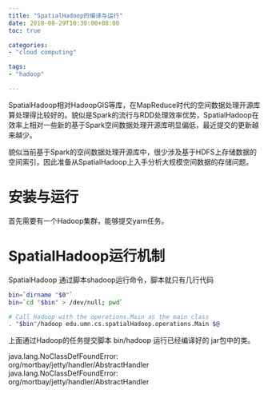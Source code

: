 ```yaml
---
title: "SpatialHadoop的编译与运行"
date: 2018-08-29T10:30:00+08:00
toc: true

categories:
- "cloud computing"

tags:
- "hadoop"

---
```



SpatialHadoop相对HadoopGIS等库，在MapReduce时代的空间数据处理开源库算处理得比较好的。貌似是Spark的流行与RDD处理效率优势，SpatialHadoop在效率上相对一些新的基于Spark空间数据处理开源库明显偏低，最近提交的更新越来越少。

貌似当前基于Spark的空间数据处理开源库中，很少涉及基于HDFS上存储数据的空间索引，因此准备从SpatialHadoop上入手分析大规模空间数据的存储问题。


# 安装与运行

首先需要有一个Hadoop集群，能够提交yarn任务。

# SpatialHadoop运行机制

SpatialHadoop 通过脚本shadoop运行命令，脚本就只有几行代码

```bash
bin=`dirname "$0"`                                                 
bin=`cd "$bin" > /dev/null; pwd`

# Call Hadoop with the operations.Main as the main class
. "$bin"/hadoop edu.umn.cs.spatialHadoop.operations.Main $@
```

上面通过Hadoop的任务提交脚本 bin/hadoop 运行已经编译好的 jar包中的类。


java.lang.NoClassDefFoundError: org/mortbay/jetty/handler/AbstractHandler
java.lang.NoClassDefFoundError: org/mortbay/jetty/handler/AbstractHandler
